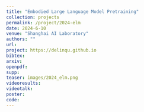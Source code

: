 ```yaml
---
title: "Embodied Large Language Model Pretraining"
collection: projects
permalink: /project/2024-elm
date: 2024-6-10
venue: "Shanghai AI Laboratory"
authors: ""
url: 
project: https://delinqu.github.io
bibtex: 
arxiv: 
openpdf: 
supp: 
teaser: images/2024_elm.png
videoresults: 
videotalk: 
poster: 
code: 
---
```

